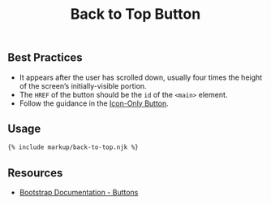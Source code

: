 ﻿---
title: Back to Top Button
summary: The Back to Top Button allows users to return to the top of the page.
tags: back to top button, required
layout: guide
eleventyNavigation:
  key: Back to Top Button
  parent: Components
  order: 90
  excerpt: The Back to Top Button allows users to return to the top of the page.
  img: /img/illustrations/illus-button-top.svg
---
## Best Practices

- It appears after the user has scrolled down, usually four times the height of the screen’s initially-visible portion.
- The `HREF` of the button should be the `id` of the `<main>` element.
- Follow the guidance in the [Icon-Only Button](/components/buttons/#icon-only-button).

## Usage

``` html
{% include markup/back-to-top.njk %}
```
## Resources

* <a href="https://getbootstrap.com/docs/5.1/components/buttons/" target="_blank">Bootstrap Documentation - Buttons</a>
